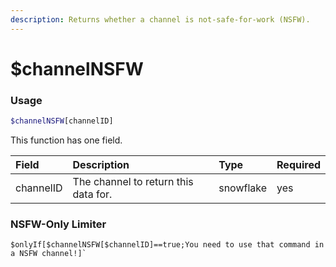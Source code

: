 ```yaml
---
description: Returns whether a channel is not-safe-for-work (NSFW).
---
```


# $channelNSFW
### Usage
```php
$channelNSFW[channelID]
```
This function has one field.

| Field | Description | Type | Required |
| :--- | :--- | :--- | :--- |
| channelID | The channel to return this data for. | snowflake | yes |

### NSFW-Only Limiter
```
$onlyIf[$channelNSFW[$channelID]==true;You need to use that command in a NSFW channel!]`
```
